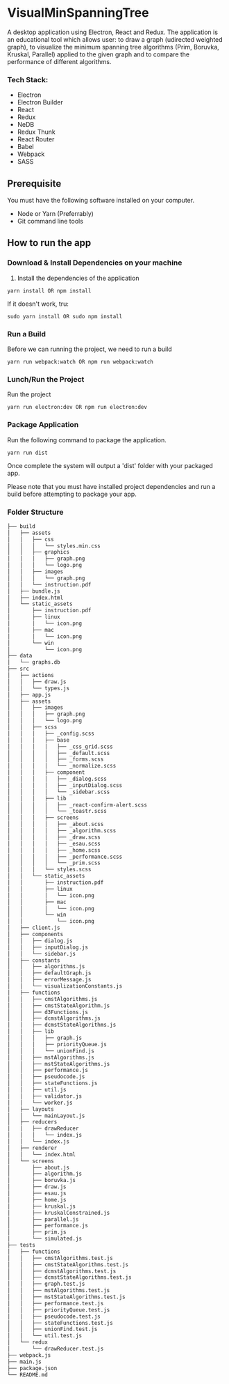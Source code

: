# VisualMinSpanningTree

A desktop application using Electron, React and Redux. 
The application is an educational tool which allows user: to draw a graph (udirected weighted graph), to visualize the minimum spanning tree algorithms (Prim, Boruvka, Kruskal, Parallel) applied to the given graph and to compare the performance of different algorithms.

### Tech Stack:

* Electron
* Electron Builder
* React 
* Redux
* NeDB
* Redux Thunk
* React Router
* Babel
* Webpack
* SASS


## Prerequisite
You must have the following software installed on your computer.

* Node or Yarn (Preferrably)
* Git command line tools

## How to run the app
### Download & Install Dependencies on your machine 

1)	Install the dependencies of the application

```
yarn install OR npm install
```

If it doesn't work, tru:

```
sudo yarn install OR sudo npm install
```

### Run a Build

Before we can running the project, we need to run a build

```
yarn run webpack:watch OR npm run webpack:watch
```

### Lunch/Run the Project

Run the project

```
yarn run electron:dev OR npm run electron:dev 
```



### Package Application
Run the following command to package the application.

```
yarn run dist
```

Once complete the system will output a 'dist' folder with your packaged app.

Please note that you must have installed project dependencies and run a build before attempting to package your app.

### Folder Structure

```bash
├── build
│   ├── assets
│   │   ├── css
│   │   │   └── styles.min.css
│   │   ├── graphics
│   │   │   ├── graph.png
│   │   │   └── logo.png
│   │   ├── images
│   │   │   └── graph.png
│   │   └── instruction.pdf
│   ├── bundle.js
│   ├── index.html
│   └── static_assets
│       ├── instruction.pdf
│       ├── linux
│       │   └── icon.png
│       ├── mac
│       │   └── icon.png
│       └── win
│           └── icon.png
├── data
│   └── graphs.db
├── src
│   ├── actions
│   │   ├── draw.js
│   │   └── types.js
│   ├── app.js
│   ├── assets
│   │   ├── images
│   │   │   ├── graph.png
│   │   │   └── logo.png
│   │   ├── scss
│   │   │   ├── _config.scss
│   │   │   ├── base
│   │   │   │   ├── _css_grid.scss
│   │   │   │   ├── _default.scss
│   │   │   │   ├── _forms.scss
│   │   │   │   └── _normalize.scss
│   │   │   ├── component
│   │   │   │   ├── _dialog.scss
│   │   │   │   ├── _inputDialog.scss
│   │   │   │   └── _sidebar.scss
│   │   │   ├── lib
│   │   │   │   ├── _react-confirm-alert.scss
│   │   │   │   └── _toastr.scss
│   │   │   ├── screens
│   │   │   │   ├── _about.scss
│   │   │   │   ├── _algorithm.scss
│   │   │   │   ├── _draw.scss
│   │   │   │   ├── _esau.scss
│   │   │   │   ├── _home.scss
│   │   │   │   ├── _performance.scss
│   │   │   │   └── _prim.scss
│   │   │   └── styles.scss
│   │   └── static_assets
│   │       ├── instruction.pdf
│   │       ├── linux
│   │       │   └── icon.png
│   │       ├── mac
│   │       │   └── icon.png
│   │       └── win
│   │           └── icon.png
│   ├── client.js
│   ├── components
│   │   ├── dialog.js
│   │   ├── inputDialog.js
│   │   └── sidebar.js
│   ├── constants
│   │   ├── algorithms.js
│   │   ├── defaultGraph.js
│   │   ├── errorMessage.js
│   │   └── visualizationConstants.js
│   ├── functions
│   │   ├── cmstAlgorithms.js
│   │   ├── cmstStateAlgorithm.js
│   │   ├── d3Functions.js
│   │   ├── dcmstAlgorithms.js
│   │   ├── dcmstStateAlgorithms.js
│   │   ├── lib
│   │   │   ├── graph.js
│   │   │   ├── priorityQueue.js
│   │   │   └── unionFind.js
│   │   ├── mstAlgorithms.js
│   │   ├── mstStateAlgorithms.js
│   │   ├── performance.js
│   │   ├── pseudocode.js
│   │   ├── stateFunctions.js
│   │   ├── util.js
│   │   ├── validator.js
│   │   └── worker.js
│   ├── layouts
│   │   └── mainLayout.js
│   ├── reducers
│   │   ├── drawReducer
│   │   │   └── index.js
│   │   └── index.js
│   ├── renderer
│   │   └── index.html
│   └── screens
│       ├── about.js
│       ├── algorithm.js
│       ├── boruvka.js
│       ├── draw.js
│       ├── esau.js
│       ├── home.js
│       ├── kruskal.js
│       ├── kruskalConstrained.js
│       ├── parallel.js
│       ├── performance.js
│       ├── prim.js
│       └── simulated.js
├── tests
│   ├── functions
│   │   ├── cmstAlgorithms.test.js
│   │   ├── cmstStateAlgorithms.test.js
│   │   ├── dcmstAlgorithms.test.js
│   │   ├── dcmstStateAlgorithms.test.js
│   │   ├── graph.test.js
│   │   ├── mstAlgorithms.test.js
│   │   ├── mstStateAlgorithms.test.js
│   │   ├── performance.test.js
│   │   ├── priorityQueue.test.js
│   │   ├── pseudocode.test.js
│   │   ├── stateFunctions.test.js
│   │   ├── unionFind.test.js
│   │   └── util.test.js
│   └── redux
│       └── drawReducer.test.js
├── webpack.js
├── main.js
├── package.json
└── README.md
```



